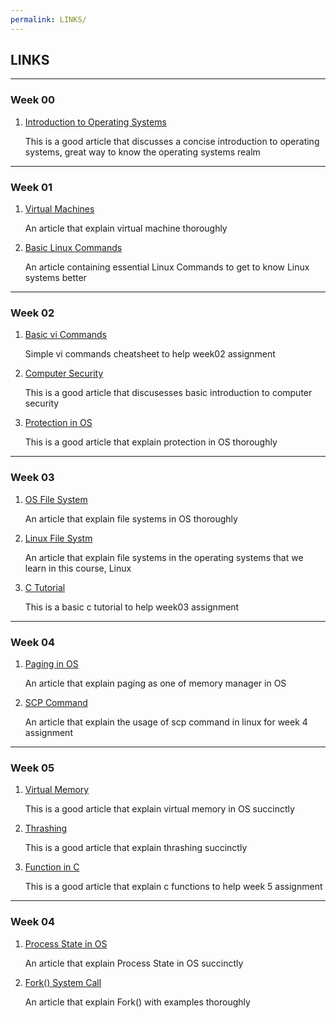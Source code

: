 ```yaml
---
permalink: LINKS/
---
```


## LINKS
___
### Week 00

1. [Introduction to Operating Systems](https://eng.libretexts.org/Courses/Delta_College/Introduction_to_Operating_Systems/02%3A_The_Basics_-_An_Overview/2.01%3A_Introduction_to_Operating_Systems)

    This is a good article that discusses a concise introduction to operating systems, great way to know the operating systems realm

___
### Week 01

1. [Virtual Machines](https://www.ibm.com/topics/virtual-machines)

    An article that explain virtual machine thoroughly

2. [Basic Linux Commands](https://www.hostinger.com/tutorials/linux-commands)

    An article containing essential Linux Commands to get to know Linux systems better

___
### Week 02

1. [Basic vi Commands](https://www.cs.colostate.edu/helpdocs/vi.html)

    Simple vi commands cheatsheet to help week02 assignment

2. [Computer Security](https://bootcamp.berkeley.edu/blog/what-is-computer-security/)

    This is a good article that discusesses basic introduction to computer security

3. [Protection in OS](https://www.geeksforgeeks.org/protection-in-os-domain-of-protection-association-authentication/) 

    This is a good article that explain protection in OS thoroughly

___
### Week 03

1. [OS File System](https://www.guru99.com/file-systems-operating-system.html)

    An article that explain file systems in OS thoroughly
   
2. [Linux File Systm](https://www.geeksforgeeks.org/linux-file-system/)

    An article that explain file systems in the operating systems that we learn in this course, Linux
   
4. [C Tutorial](https://www.tutorialspoint.com/cprogramming/)

    This is a basic c tutorial to help week03 assignment
   
___
### Week 04

1. [Paging in OS](https://www.geeksforgeeks.org/paging-in-operating-system/)

    An article that explain paging as one of memory manager in OS
   
2. [SCP Command](https://www.geeksforgeeks.org/scp-command-in-linux-with-examples/)

    An article that explain the usage of scp command in linux for week 4 assignment
   
___
### Week 05

1. [Virtual Memory](https://www.geeksforgeeks.org/virtual-memory-in-operating-system/)

    This is a good article that explain virtual memory in OS succinctly
   
2. [Thrashing](https://www.javatpoint.com/what-is-thrash)

    This is a good article that explain thrashing succinctly

3. [Function in C](https://www.geeksforgeeks.org/c-functions/)

    This is a good article that explain c functions to help week 5 assignment

___
### Week 04
   
1. [Process State in OS](https://www.scaler.com/topics/operating-system/process-state-in-os/)

    An article that explain Process State in OS succinctly

2. [Fork() System Call](https://www.geeksforgeeks.org/fork-system-call/)

    An article that explain Fork() with examples thoroughly
